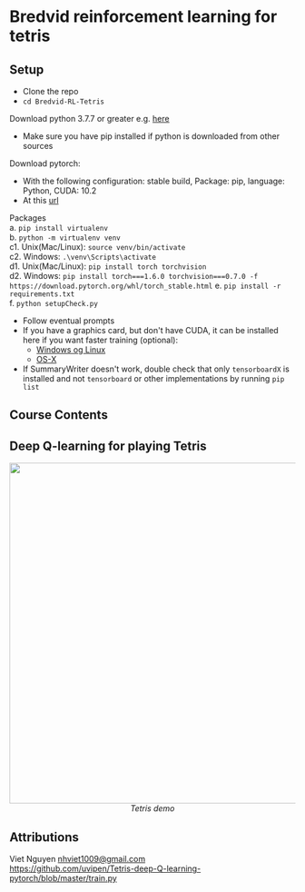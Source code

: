 # Bredvid reinforcement learning for tetris

## Setup
- Clone the repo
- `cd Bredvid-RL-Tetris`

Download python 3.7.7 or greater e.g. [here](https://www.python.org/downloads/)  
- Make sure you have pip installed if python is downloaded from other sources  
  
Download pytorch: 
- With the following configuration: stable build, Package: pip, language: Python, CUDA: 10.2 
- At this [url](https://pytorch.org/get-started/locally/)  

Packages  
a. `pip install virtualenv`  
b. `python -m virtualenv venv`  
c1. Unix(Mac/Linux): `source venv/bin/activate`  
c2. Windows: `.\venv\Scripts\activate`    
d1. Unix(Mac/Linux):  `pip install torch torchvision`  
d2. Windows: `pip install torch===1.6.0 torchvision===0.7.0 -f https://download.pytorch.org/whl/torch_stable.html`
e. `pip install -r requirements.txt`  
f. `python setupCheck.py`  
- Follow eventual prompts
- If you have a graphics card, but don't have CUDA, it can be installed here if you want faster training (optional):
  - [Windows og Linux](
https://developer.nvidia.com/cuda-downloads?target_os=Windows&target_arch=x86_64&target_version=10&target_type=exenetwork)
  - [OS-X](https://docs.nvidia.com/cuda/cuda-installation-guide-mac-os-x/index.html)
- If SummaryWriter doesn't work, double check that only `tensorboardX` is installed and not `tensorboard` or other implementations by running `pip list`

## Course Contents
Deep Q-learning for playing Tetris
-

<p align="center">
  <img src="demo/tetris.gif" width=600><br/>
  <i>Tetris demo</i>
</p>


## Attributions
Viet Nguyen nhviet1009@gmail.com  
https://github.com/uvipen/Tetris-deep-Q-learning-pytorch/blob/master/train.py 
